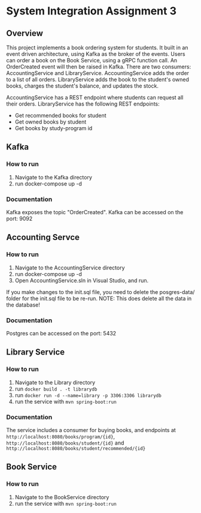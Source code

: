 # System Integration Assignment 3

## Overview
This project implements a book ordering system for students. 
It built in an event driven architecture, using Kafka as the broker of the events.
Users can order a book on the Book Service, using a gRPC function call. An OrderCreated event will then be raised in Kafka.
There are two consumers: AccountingService and LibraryService.
AccountingService adds the order to a list of all orders. 
LibraryService adds the book to the student's owned books, charges the student's balance, and updates the stock.

AccountingService has a REST endpoint where students can request all their orders.
LibraryService has the following REST endpoints:
- Get recommended books for student
- Get owned books by student
- Get books by study-program id

## Kafka
### How to run
1. Navigate to the Kafka directory
2. run docker-compose up -d

### Documentation
Kafka exposes the topic "OrderCreated".
Kafka can be accessed on the port: 9092

## Accounting Servce
### How to run
1. Navigate to the AccountingService directory
2. run docker-compose up -d
3. Open AccountingService.sln in Visual Studio, and run.

If you make changes to the init.sql file, you need to delete the posgres-data/ folder for the init.sql file to be re-run. 
NOTE: This does delete all the data in the database!

### Documentation
Postgres can be accessed on the port: 5432

## Library Service
### How to run
1. Navigate to the Library directory
2. run `docker build . -t librarydb`
3. run `docker run -d --name=library -p 3306:3306 librarydb`
4. run the service with `mvn spring-boot:run`

### Documentation
The service includes a consumer for buying books, and endpoints at `http://localhost:8080/books/program/{id}`, `http://localhost:8080/books/student/{id}` and `http://localhost:8080/books/student/recommended/{id}`

## Book Service
### How to run
1. Navigate to the BookService directory
2. run the service with `mvn spring-boot:run`